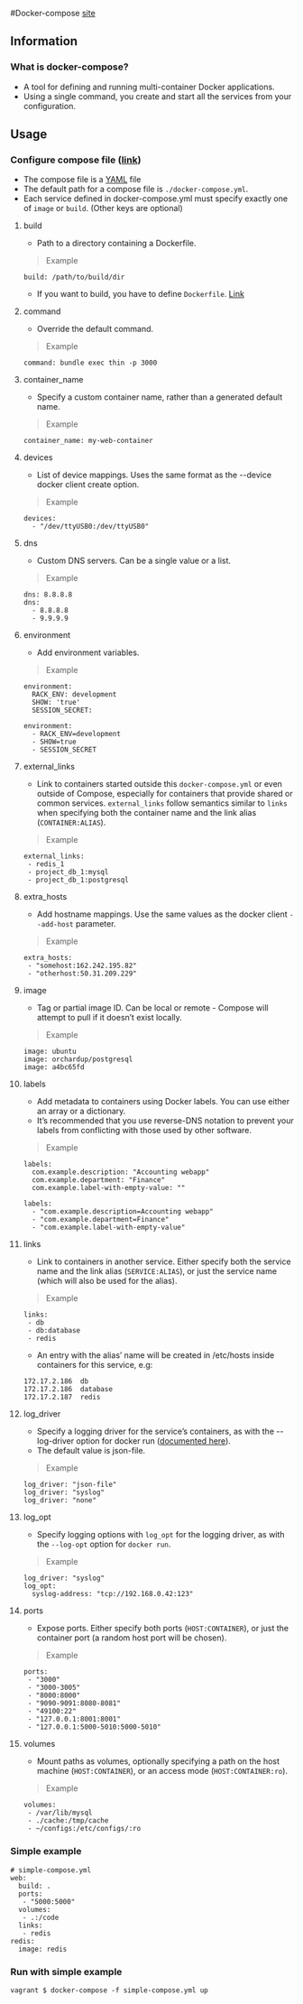 #Docker-compose [site][docker-compose]

## Information

### What is docker-compose?

- A tool for defining and running multi-container Docker applications.
- Using a single command, you create and start all the services from your configuration.


## Usage

### Configure compose file ([link][compose-file])

- The compose file is a [YAML][yaml] file
- The default path for a compose file is `./docker-compose.yml`.
- Each service defined in docker-compose.yml must specify exactly one of `image` or `build`. (Other keys are optional)

1. build

	- Path to a directory containing a Dockerfile.

	> Example

	```
	build: /path/to/build/dir
	```

	- If you want to build, you have to define `Dockerfile`. [Link](../dockerfile)

1. command

	- Override the default command.

	> Example

	```
	command: bundle exec thin -p 3000
	```

1. container_name

	- Specify a custom container name, rather than a generated default name.

	> Example

	```
	container_name: my-web-container
	```

1. devices

	- List of device mappings. Uses the same format as the --device docker client create option.

	> Example

	```
	devices:
	  - "/dev/ttyUSB0:/dev/ttyUSB0"
	```


1. dns

	- Custom DNS servers. Can be a single value or a list.

	> Example

	```
	dns: 8.8.8.8
	dns:
	  - 8.8.8.8
	  - 9.9.9.9
	```

1. environment

	- Add environment variables.

	> Example

	```
	environment:
	  RACK_ENV: development
	  SHOW: 'true'
	  SESSION_SECRET:
	
	environment:
	  - RACK_ENV=development
	  - SHOW=true
	  - SESSION_SECRET
	```

1. external_links

	- Link to containers started outside this `docker-compose.yml` or even outside of Compose, especially for containers that provide shared or common services. `external_links` follow semantics similar to `links` when specifying both the container name and the link alias (`CONTAINER:ALIAS`).

	> Example

	```
	external_links:
	 - redis_1
	 - project_db_1:mysql
	 - project_db_1:postgresql
	```

1. extra_hosts

	- Add hostname mappings. Use the same values as the docker client `--add-host` parameter.

	> Example

	```
	extra_hosts:
	 - "somehost:162.242.195.82"
	 - "otherhost:50.31.209.229"
	```

1. image

	- Tag or partial image ID. Can be local or remote - Compose will attempt to pull if it doesn’t exist locally.

	> Example

	```
	image: ubuntu
	image: orchardup/postgresql
	image: a4bc65fd
	```

1. labels

	- Add metadata to containers using Docker labels. You can use either an array or a dictionary.
	- It’s recommended that you use reverse-DNS notation to prevent your labels from conflicting with those used by other software.

	> Example

	```
	labels:
	  com.example.description: "Accounting webapp"
	  com.example.department: "Finance"
	  com.example.label-with-empty-value: ""
	
	labels:
	  - "com.example.description=Accounting webapp"
	  - "com.example.department=Finance"
	  - "com.example.label-with-empty-value"
	```

1. links

	- Link to containers in another service. Either specify both the service name and the link alias (`SERVICE:ALIAS`), or just the service name (which will also be used for the alias).

	> Example

	```
	links:
	 - db
	 - db:database
	 - redis
	```

	- An entry with the alias’ name will be created in /etc/hosts inside containers for this service, e.g:

	```
	172.17.2.186  db
	172.17.2.186  database
	172.17.2.187  redis
	```

1. log_driver

	- Specify a logging driver for the service’s containers, as with the --log-driver option for docker run ([documented here][log_driver]).
	- The default value is json-file.

	> Example

	```
	log_driver: "json-file"
	log_driver: "syslog"
	log_driver: "none"
	```

1. log_opt

	- Specify logging options with `log_opt` for the logging driver, as with the `--log-opt` option for `docker run`.

	> Example

	```
	log_driver: "syslog"
	log_opt:
	  syslog-address: "tcp://192.168.0.42:123"
	```

1. ports

	- Expose ports. Either specify both ports (`HOST:CONTAINER`), or just the container port (a random host port will be chosen).

	> Example

	```
	ports:
	 - "3000"
	 - "3000-3005"
	 - "8000:8000"
	 - "9090-9091:8080-8081"
	 - "49100:22"
	 - "127.0.0.1:8001:8001"
	 - "127.0.0.1:5000-5010:5000-5010"
	```
	
1. volumes

	- Mount paths as volumes, optionally specifying a path on the host machine (`HOST:CONTAINER`), or an access mode (`HOST:CONTAINER:ro`).

	> Example

	```
	volumes:
	 - /var/lib/mysql
	 - ./cache:/tmp/cache
	 - ~/configs:/etc/configs/:ro
	```

### Simple example

```
# simple-compose.yml
web:
  build: .
  ports:
   - "5000:5000"
  volumes:
   - .:/code
  links:
   - redis
redis:
  image: redis
```

### Run with simple example

```
vagrant $ docker-compose -f simple-compose.yml up
```


[docker-compose]: https://docs.docker.com/compose/ "https://docs.docker.com/compose/"
[yaml]: http://yaml.org/ "http://yaml.org/"
[compose-file]: https://docs.docker.com/compose/compose-file/ "https://docs.docker.com/compose/compose-file/"
[log_driver]: https://docs.docker.com/reference/logging/overview/ "https://docs.docker.com/reference/logging/overview/"